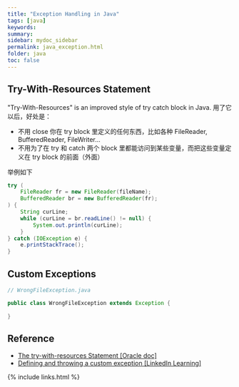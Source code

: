 ```yaml
---
title: "Exception Handling in Java"
tags: [java]
keywords:
summary:
sidebar: mydoc_sidebar
permalink: java_exception.html
folder: java
toc: false
---
```


## Try-With-Resources Statement
"Try-With-Resources" is an improved style of try catch block in Java. 用了它以后，好处是：
* 不用 close 你在 try block 里定义的任何东西，比如各种 FileReader, BufferedReader, FileWriter...
* 不用为了在 try 和 catch 两个 block 里都能访问到某些变量，而把这些变量定义在 try block 的前面（外面）

举例如下
```java
try (
    FileReader fr = new FileReader(fileName);
    BufferedReader br = new BufferedReader(fr);
) {
    String curLine;
    while (curLine = br.readLine() != null) {
        System.out.println(curLine);
    }
} catch (IOException e) {
    e.printStackTrace();
}
```

## Custom Exceptions
```java
// WrongFileException.java

public class WrongFileException extends Exception {
    
}
```



## Reference
* [The try-with-resources Statement [Oracle doc]](https://docs.oracle.com/javase/tutorial/essential/exceptions/tryResourceClose.html)
* [Defining and throwing a custom exception [LinkedIn Learning]](https://www.linkedin.com/learning/advanced-java-programming/defining-and-throwing-a-custom-exception)

{% include links.html %}
